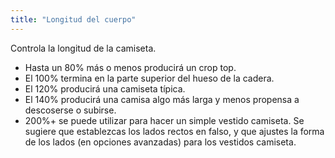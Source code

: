 ```yaml
---
title: "Longitud del cuerpo"
---
```


Controla la longitud de la camiseta.
   - Hasta un 80% más o menos producirá un crop top.
   - El 100% termina en la parte superior del hueso de la cadera.
   - El 120% producirá una camiseta típica.
   - El 140% producirá una camisa algo más larga y menos propensa a descoserse o subirse.
   - 200%+ se puede utilizar para hacer un simple vestido camiseta. Se sugiere que establezcas los lados rectos en falso, y que ajustes la forma de los lados (en opciones avanzadas) para los vestidos camiseta.

